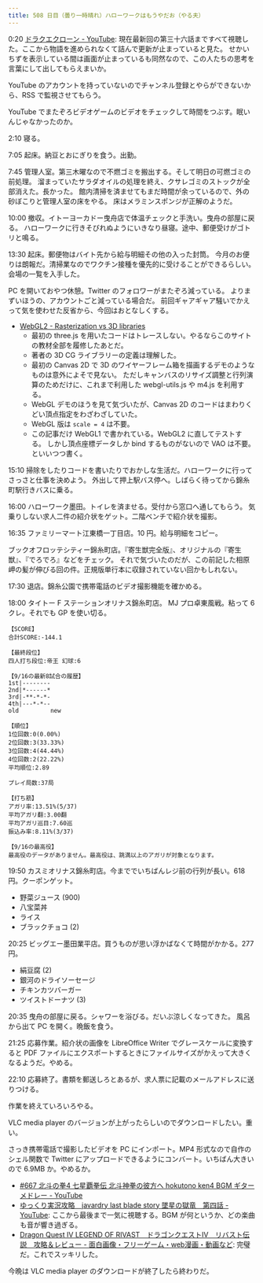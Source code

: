```yaml
---
title: 508 日目（曇り一時晴れ）ハローワークはもうやだお（やる夫）
---
```


0:20 [ドラクエクローン - YouTube](https://www.youtube.com/playlist?list=PL0e1C82GbvFA6EcAaXXZO21Lu29bxKVS6):
現在最新回の第三十六話まですべて視聴した。ここから物語を進められなくて詰んで更新が止まっていると見た。
せかいちずを表示している間は画面が止まっているも同然なので、この人たちの思考を言葉にして出してもらえまいか。

YouTube のアカウントを持っていないのでチャンネル登録とやらができないから、RSS で監視させてもらう。

YouTube でまたぞろビデオゲームのビデオをチェックして時間をつぶす。眠いんじゃなかったのか。

2:10 寝る。

7:05 起床。納豆とおにぎりを食う。出勤。

7:45 管理人室。第三木曜なので不燃ゴミを搬出する。そして明日の可燃ゴミの前処理。
溜まっていたサラダオイルの処理を終え、クサレゴミのストックが全部消えた。長かった。
館内清掃を済ませてもまだ時間が余っているので、外の砂ぼこりと管理人室の床をやる。
床はメラミンスポンジが正解のようだ。

10:00 撤収。イトーヨーカドー曳舟店で体温チェックと手洗い。曳舟の部屋に戻る。
ハローワークに行きそびれぬようにいきなり昼寝。途中、郵便受けがゴトリと鳴る。

13:30 起床。郵便物はバイト先から給与明細その他の入った封筒。
今月のお便りは朗報だ。清掃業なのでワクチン接種を優先的に受けることができるらしい。
会場の一覧を入手した。

PC を開いておやつ休憩。Twitter のフォロワーがまたぞろ減っている。
よりまずいほうの、アカウントごと減っている場合だ。
前回ギャアギャア騒いでかえって気を使わせた反省から、今回はおとなしくする。

* [WebGL2 - Rasterization vs 3D libraries](https://webgl2fundamentals.org/webgl/lessons/webgl-2d-vs-3d-library.html)
  * 最初の three.js を用いたコードはトレースしない。やるならこのサイトの教材全部を履修したあとだ。
  * 著者の 3D CG ライブラリーの定義は理解した。
  * 最初の Canvas 2D で 3D のワイヤーフレーム箱を描画するデモのようなものは意外によそで見ない。
    ただしキャンバスのリサイズ調整と行列演算のためだけに、これまで利用した webgl-utils.js や m4.js を利用する。
  * WebGL デモのほうを見て気づいたが、Canvas 2D のコードはまわりくどい頂点指定をわざわざしていた。
  * WebGL 版は `scale = 4` は不要。
  * この記事だけ WebGL1 で書かれている。WebGL2 に直してテストする。
    しかし頂点座標データしか bind するものがないので VAO は不要。といいつつ書く。

15:10 掃除をしたりコードを書いたりでおかしな生活だ。ハローワークに行ってさっさと仕事を決めよう。
外出して押上駅バス停へ。しばらく待ってから錦糸町駅行きバスに乗る。

16:00 ハローワーク墨田。トイレを済ませる。受付から窓口へ通してもらう。
気乗りしない求人二件の紹介状をゲット。二階ベンチで紹介状を撮影。

16:35 ファミリーマート江東橋一丁目店。10 円。給与明細をコピー。

ブックオフロッテシティー錦糸町店。『寄生獣完全版』、オリジナルの『寄生獣』、『でろでろ』などをチェック。
それで気づいたのだが、この前記した相原岬の髪が伸びる回の件。正規版単行本に収録されていない回かもしれない。

17:30 退店。錦糸公園で携帯電話のビデオ撮影機能を確かめる。

18:00 タイトー F ステーションオリナス錦糸町店。
MJ プロ卓東風戦。粘って 6 クレ。それでも GP を使い切る。

```text
【SCORE】
合計SCORE:-144.1

【最終段位】
四人打ち段位:帝王 幻球:6

【9/16の最新8試合の履歴】
1st|--------
2nd|*------*
3rd|-**-*-*-
4th|---*-*--
old         new

【順位】
1位回数:0(0.00%)
2位回数:3(33.33%)
3位回数:4(44.44%)
4位回数:2(22.22%)
平均順位:2.89

プレイ局数:37局

【打ち筋】
アガリ率:13.51%(5/37)
平均アガリ翻:3.00翻
平均アガリ巡目:7.60巡
振込み率:8.11%(3/37)

【9/16の最高役】
最高役のデータがありません。最高役は、跳満以上のアガリが対象となります。
```

19:50 カスミオリナス錦糸町店。今まででいちばんレジ前の行列が長い。618 円。クーポンゲット。

* 野菜ジュース (900)
* 八宝菜丼
* ライス
* ブラックチョコ (2)

20:25 ビッグエー墨田業平店。買うものが思い浮かばなくて時間がかかる。277 円。

* 絹豆腐 (2)
* 銀河のドライソーセージ
* チキンカツバーガー
* ツイストドーナツ (3)

20:35 曳舟の部屋に戻る。シャワーを浴びる。だいぶ涼しくなってきた。
風呂から出て PC を開く。晩飯を食う。

21:25 応募作業。紹介状の画像を LibreOffice Writer でグレースケールに変換すると
PDF ファイルにエクスポートするときにファイルサイズがかえって大きくなるようだ。やめる。

22:10 応募終了。書類を郵送しろとあるが、求人票に記載のメールアドレスに送りつける。

作業を終えていろいろやる。

VLC media player のバージョンが上がったらしいのでダウンロードしたい。重い。

さっき携帯電話で撮影したビデオを PC にインポート。MP4 形式なので自作のシェル関数で
Twitter にアップロードできるようにコンバート。いちばん大きいので 6.9MB か。やめるか。

* [&#x23;667 北斗の拳4 七星覇拳伝 北斗神拳の彼方へ hokutono ken4 BGM ギターメドレー - YouTube](https://www.youtube.com/watch?v=x6CGF2YnocQ)
* [ゆっくり実況攻略　javardry last blade story 墜星の獄竜　第四話 - YouTube](https://www.youtube.com/watch?v=0ItdOG4yj_o):
  ここから最後まで一気に視聴する。BGM が何というか、どの楽曲も音が響き過ぎる。
* [Dragon Quest Ⅳ LEGEND OF RIVAST　ドラゴンクエストⅣ　リバスト伝説　攻略＆レビュー - 面白画像・フリーゲーム・web漫画・動画など](http://gazougamewebcomic.blog.fc2.com/blog-entry-182.html):
  完璧だ。これでスッキリした。

今晩は VLC media player のダウンロードが終了したら終わりだ。
